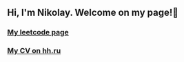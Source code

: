 ## Hi, I'm Nikolay. Welcome on my page!👋 

### [My leetcode page](https://leetcode.com/voylenkong)


### [My CV on hh.ru](https://hh.ru/resume/eb5d1137ff0b76a7450039ed1f4859426b7967)


<!--
**voylenkong/voylenkong** is a ✨ _special_ ✨ repository because its `README.md` (this file) appears on your GitHub profile.

Here are some ideas to get you started:

- 🔭 I’m currently working on ...
- 🌱 I’m currently learning ...
- 👯 I’m looking to collaborate on ...
- 🤔 I’m looking for help with ...
- 💬 Ask me about ...
- 📫 How to reach me: ...
- 😄 Pronouns: ...
- ⚡ Fun fact: ...
-->
